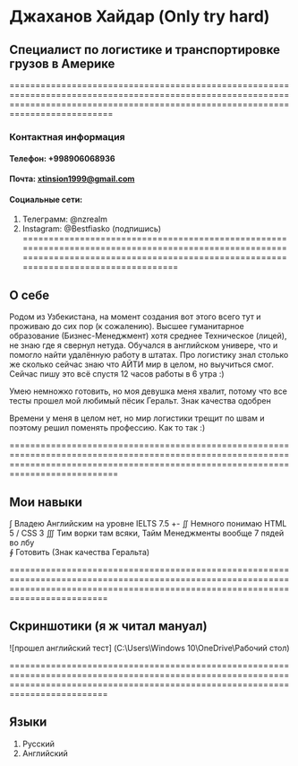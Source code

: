 # Джаханов Хайдар (Only try hard)
## Специалист по логистике и транспортировке грузов в Америке
======================================================================================================================================================================================
### Контактная информация
#### Телефон: +998906068936
#### Почта: xtinsion1999@gmail.com
#### Социальные сети:
1. Телеграмм: @nzrealm
2. Instagram: @Bestfiasko (подпишись)
=======================================================================================================================================================================================

## О себе

Родом из Узбекистана, на момент создания вот этого всего тут и проживаю до сих пор (к сожалению). Высшее гуманитарное образование (Бизнес-Менеджмент) хотя среднее Техническое (лицей), не знаю где я свернул нетуда. Обучался в английском универе, что и помогло найти удалённую работу в штатах. Про логистику знал столько же сколько сейчас знаю что АЙТИ мир в целом, но выучиться смог. Сейчас пишу это всё спустя 12 часов работы в 6 утра :)

Умею немножко готовить, но моя девушка меня хвалит, потому что все тесты прошел мой любимый пёсик Геральт. Знак качества одобрен

Времени у меня в целом нет, но мир логистики трещит по швам и поэтому решил поменять профессию. Как то так :)

=======================================================================================================================================================================================
## Мои навыки
∫ Владею Английским на уровне IELTS 7.5 +-
∬ Немного понимаю HTML 5 / CSS 3
 ∭ Тим ворки там всяки, Тайм Менеджменты вообще 7 пядей во лбу\
 ∮ Готовить (Знак качества Геральта)

=====================================================================================================================================================================================

## Скриншотики (я ж читал мануал)

![прошел английский тест] (C:\Users\Windows 10\OneDrive\Рабочий стол)

=====================================================================================================================================================================================

## Языки

1. Русский
2. Английский